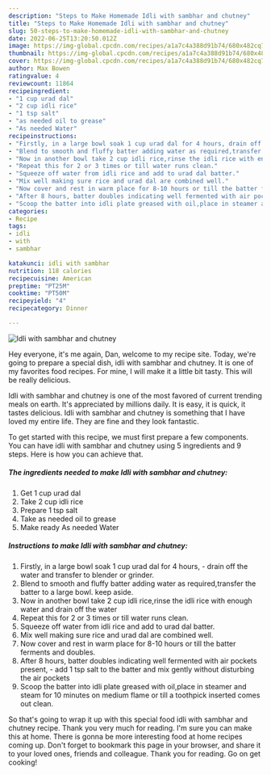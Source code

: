 ```yaml
---
description: "Steps to Make Homemade Idli with sambhar and chutney"
title: "Steps to Make Homemade Idli with sambhar and chutney"
slug: 50-steps-to-make-homemade-idli-with-sambhar-and-chutney
date: 2022-06-25T13:20:50.012Z
image: https://img-global.cpcdn.com/recipes/a1a7c4a388d91b74/680x482cq70/idli-with-sambhar-and-chutney-recipe-main-photo.jpg
thumbnail: https://img-global.cpcdn.com/recipes/a1a7c4a388d91b74/680x482cq70/idli-with-sambhar-and-chutney-recipe-main-photo.jpg
cover: https://img-global.cpcdn.com/recipes/a1a7c4a388d91b74/680x482cq70/idli-with-sambhar-and-chutney-recipe-main-photo.jpg
author: Max Bowen
ratingvalue: 4
reviewcount: 11864
recipeingredient:
- "1 cup urad dal"
- "2 cup idli rice"
- "1 tsp salt"
- "as needed oil to grease"
- "As needed Water"
recipeinstructions:
- "Firstly, in a large bowl soak 1 cup urad dal for 4 hours, drain off the water and transfer to blender or grinder."
- "Blend to smooth and fluffy batter adding water as required,transfer the batter to a large bowl. keep aside."
- "Now in another bowl take 2 cup idli rice,rinse the idli rice with enough water and drain off the water"
- "Repeat this for 2 or 3 times or till water runs clean."
- "Squeeze off water from idli rice and add to urad dal batter."
- "Mix well making sure rice and urad dal are combined well."
- "Now cover and rest in warm place for 8-10 hours or till the batter ferments and doubles."
- "After 8 hours, batter doubles indicating well fermented with air pockets present, add 1 tsp salt to the batter and mix gently without disturbing the air pockets"
- "Scoop the batter into idli plate greased with oil,place in steamer and steam for 10 minutes on medium flame or till a toothpick inserted comes out clean."
categories:
- Recipe
tags:
- idli
- with
- sambhar

katakunci: idli with sambhar 
nutrition: 118 calories
recipecuisine: American
preptime: "PT25M"
cooktime: "PT50M"
recipeyield: "4"
recipecategory: Dinner

---
```



![Idli with sambhar and chutney](https://img-global.cpcdn.com/recipes/a1a7c4a388d91b74/680x482cq70/idli-with-sambhar-and-chutney-recipe-main-photo.jpg)

Hey everyone, it's me again, Dan, welcome to my recipe site. Today, we're going to prepare a special dish, idli with sambhar and chutney. It is one of my favorites food recipes. For mine, I will make it a little bit tasty. This will be really delicious.



Idli with sambhar and chutney is one of the most favored of current trending meals on earth. It's appreciated by millions daily. It is easy, it is quick, it tastes delicious. Idli with sambhar and chutney is something that I have loved my entire life. They are fine and they look fantastic.


To get started with this recipe, we must first prepare a few components. You can have idli with sambhar and chutney using 5 ingredients and 9 steps. Here is how you can achieve that.

<!--inarticleads1-->

##### The ingredients needed to make Idli with sambhar and chutney:

1. Get 1 cup urad dal
1. Take 2 cup idli rice
1. Prepare 1 tsp salt
1. Take as needed oil to grease
1. Make ready As needed Water




<!--inarticleads2-->

##### Instructions to make Idli with sambhar and chutney:

1. Firstly, in a large bowl soak 1 cup urad dal for 4 hours, - drain off the water and transfer to blender or grinder.
1. Blend to smooth and fluffy batter adding water as required,transfer the batter to a large bowl. keep aside.
1. Now in another bowl take 2 cup idli rice,rinse the idli rice with enough water and drain off the water
1. Repeat this for 2 or 3 times or till water runs clean.
1. Squeeze off water from idli rice and add to urad dal batter.
1. Mix well making sure rice and urad dal are combined well.
1. Now cover and rest in warm place for 8-10 hours or till the batter ferments and doubles.
1. After 8 hours, batter doubles indicating well fermented with air pockets present, - add 1 tsp salt to the batter and mix gently without disturbing the air pockets
1. Scoop the batter into idli plate greased with oil,place in steamer and steam for 10 minutes on medium flame or till a toothpick inserted comes out clean.




So that's going to wrap it up with this special food idli with sambhar and chutney recipe. Thank you very much for reading. I'm sure you can make this at home. There is gonna be more interesting food at home recipes coming up. Don't forget to bookmark this page in your browser, and share it to your loved ones, friends and colleague. Thank you for reading. Go on get cooking!
